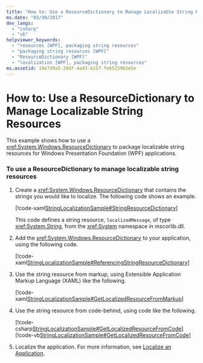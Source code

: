 ```yaml
---
title: "How to: Use a ResourceDictionary to Manage Localizable String Resources"
ms.date: "03/30/2017"
dev_langs: 
  - "csharp"
  - "vb"
helpviewer_keywords: 
  - "resources [WPF], packaging string resources"
  - "packaging string resources [WPF]"
  - "ResourceDictionary [WPF]"
  - "localization [WPF], packaging string resources"
ms.assetid: 19e7d9a5-20df-4ad3-b157-fe6515902e5e
---
```

# How to: Use a ResourceDictionary to Manage Localizable String Resources
This example shows how to use a <xref:System.Windows.ResourceDictionary> to package localizable string resources for Windows Presentation Foundation (WPF) applications.  
  
### To use a ResourceDictionary to manage localizable string resources  
  
1. Create a <xref:System.Windows.ResourceDictionary> that contains the strings you would like to localize. The following code shows an example.  
  
     [!code-xaml[StringLocalizationSample#StringResourceDictionary](~/samples/snippets/csharp/VS_Snippets_Wpf/StringLocalizationSample/CSharp/StringResources.xaml#stringresourcedictionary)]  
  
     This code defines a string resource, `localizedMessage`, of type <xref:System.String>, from the <xref:System> namespace in mscorlib.dll.  
  
2. Add the <xref:System.Windows.ResourceDictionary> to your application, using the following code.  
  
     [!code-xaml[StringLocalizationSample#ReferencingStringResourceDictionary](~/samples/snippets/csharp/VS_Snippets_Wpf/StringLocalizationSample/CSharp/App.xaml#referencingstringresourcedictionary)]  
  
3. Use the string resource from markup, using Extensible Application Markup Language (XAML) like the following.  
  
     [!code-xaml[StringLocalizationSample#GetLocalizedResourceFromMarkup](~/samples/snippets/csharp/VS_Snippets_Wpf/StringLocalizationSample/CSharp/MainWindow.xaml#getlocalizedresourcefrommarkup)]  
  
4. Use the string resource from code-behind, using code like the following.  
  
     [!code-csharp[StringLocalizationSample#GetLocalizedResourceFromCode](~/samples/snippets/csharp/VS_Snippets_Wpf/StringLocalizationSample/CSharp/MainWindow.xaml.cs#getlocalizedresourcefromcode)]
     [!code-vb[StringLocalizationSample#GetLocalizedResourceFromCode](~/samples/snippets/visualbasic/VS_Snippets_Wpf/StringLocalizationSample/VisualBasic/MainWindow.xaml.vb#getlocalizedresourcefromcode)]  
  
5. Localize the application. For more information, see [Localize an Application](how-to-localize-an-application.md).

